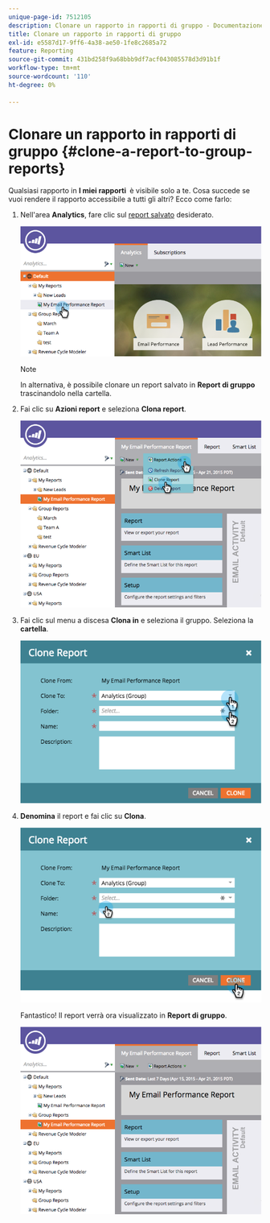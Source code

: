 ```yaml
---
unique-page-id: 7512105
description: Clonare un rapporto in rapporti di gruppo - Documentazione di Marketo - Documentazione del prodotto
title: Clonare un rapporto in rapporti di gruppo
exl-id: e5587d17-9ff6-4a38-ae50-1fe8c2685a72
feature: Reporting
source-git-commit: 431bd258f9a68bbb9df7acf043085578d3d91b1f
workflow-type: tm+mt
source-wordcount: '110'
ht-degree: 0%

---
```


# Clonare un rapporto in rapporti di gruppo {#clone-a-report-to-group-reports}

Qualsiasi rapporto in **I miei rapporti &#x200B;** è visibile solo a te. Cosa succede se vuoi rendere il rapporto accessibile a tutti gli altri? Ecco come farlo:

1. Nell&#39;area **Analytics**, fare clic sul [report salvato](/help/marketo/product-docs/reporting/basic-reporting/creating-reports/save-a-report.md) desiderato.

   ![](assets/image2015-4-21-11-3a25-3a54.png)

   >[!NOTE]
   >
   >In alternativa, è possibile clonare un report salvato in **Report di gruppo** trascinandolo nella cartella.

1. Fai clic su **Azioni report** e seleziona **Clona report**.

   ![](assets/image2015-4-21-11-3a29-3a32.png)

1. Fai clic sul menu a discesa **Clona in** e seleziona il gruppo. Seleziona la **cartella**.

   ![](assets/image2015-4-21-11-3a32-3a0.png)

1. **Denomina** il report e fai clic su **Clona**.

   ![](assets/image2015-4-21-11-3a33-3a11.png)

   Fantastico! Il report verrà ora visualizzato in **Report di gruppo**.

   ![](assets/image2015-4-21-11-3a37-3a25.png)
